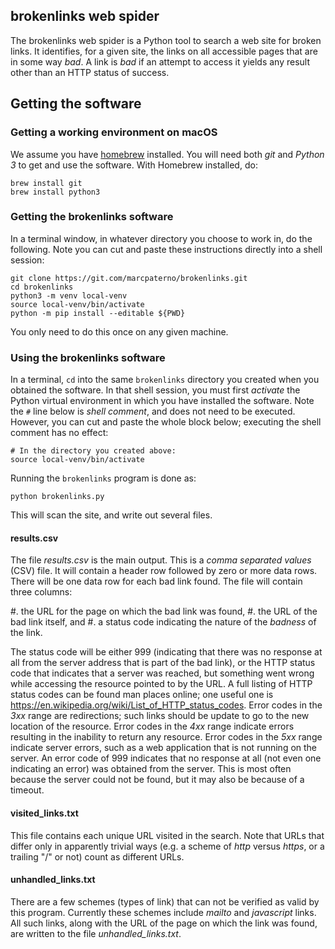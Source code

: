 ## brokenlinks web spider

The brokenlinks web spider is a Python tool to search a web site for broken links.
It identifies, for a given site, the links on all accessible pages that are in some way *bad*.
A link is *bad* if an attempt to access it yields any result other than an HTTP status of success.

## Getting the software

### Getting a working environment on macOS

We assume you have [homebrew](https://brew.sh) installed.
You will need both *git* and *Python 3* to get and use the software.
With Homebrew installed, do:

    brew install git
    brew install python3

### Getting the brokenlinks software

In a terminal window, in whatever directory you choose to work in, do the following.
Note you can cut and paste these instructions directly into a shell session:

    git clone https://git.com/marcpaterno/brokenlinks.git
    cd brokenlinks
    python3 -m venv local-venv
    source local-venv/bin/activate
    python -m pip install --editable ${PWD}

You only need to do this once on any given machine.

### Using the brokenlinks software

In a terminal, `cd` into the same `brokenlinks` directory you created when you obtained the software.
In that shell session, you must first *activate* the Python virtual environment in which you have installed the software.
Note the `#` line below is *shell comment*, and does not need to be executed.
However, you can cut and paste the whole block below; executing the shell comment has no effect:

    # In the directory you created above:
    source local-venv/bin/activate

Running the `brokenlinks` program is done as:

    python brokenlinks.py

This will scan the site, and write out several files.

#### results.csv

The file *results.csv* is the main output.
This is a *comma separated values* (CSV) file.
It will contain a header row followed by zero or more data rows.
There will be one data row for each bad link found.
The file will contain three columns:

#. the URL for the page on which the bad link was found,
#. the URL of the bad link itself, and
#. a status code indicating the nature of the *badness* of the link.

The status code will be either 999 (indicating that there was no response at all from the server address that is part of the bad link), or the HTTP status code that indicates that a server was reached, but something went wrong while accessing the resource pointed to by the URL.
A full listing of HTTP status codes can be found man places online; one useful one is https://en.wikipedia.org/wiki/List_of_HTTP_status_codes.
Error codes in the *3xx* range are redirections; such links should be update to go to the new location of the resource.
Error codes in the *4xx* range indicate errors resulting in the inability to return any resource.
Error codes in the *5xx* range indicate server errors, such as a web application that is not running on the server.
An error code of 999 indicates that no response at all (not even one indicating an error) was obtained from the server.
This is most often because the server could not be found, but it may also be because of a timeout.

#### visited_links.txt

This file contains each unique URL visited in the search.
Note that URLs that differ only in apparently trivial ways (e.g. a scheme of *http* versus *https*, or a trailing "/" or not) count as different URLs.

#### unhandled_links.txt

There are a few schemes (types of link) that can not be verified as valid by this program.
Currently these schemes include *mailto* and *javascript* links.
All such links, along with the URL of the page on which the link was found, are written to the file *unhandled_links.txt*.



